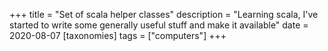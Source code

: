 +++
title = "Set of scala helper classes"
description = "Learning scala, I've started to write some generally useful stuff and make it available"
date = 2020-08-07
[taxonomies]
tags = ["computers"]
+++


